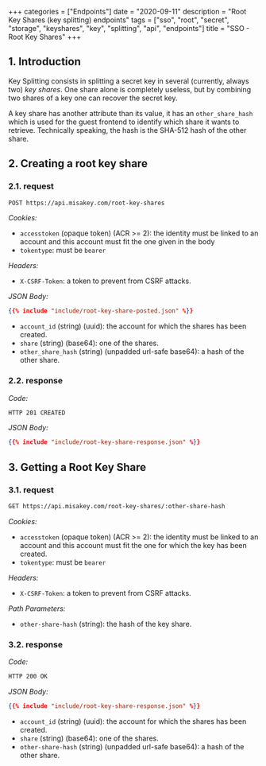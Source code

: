 +++
categories = ["Endpoints"]
date = "2020-09-11"
description = "Root Key Shares (key splitting) endpoints"
tags = ["sso", "root", "secret", "storage", "keyshares", "key", "splitting", "api", "endpoints"]
title = "SSO - Root Key Shares"
+++

## 1. Introduction

Key Splitting consists in splitting a secret key in several (currently, always two) *key shares*.
One share alone is completely useless, but by combining two shares of a key one can recover the secret key.

A key share has another attribute than its value,
it has an `other_share_hash` which is used for the guest frontend to identify which share it wants to retrieve.
Technically speaking, the hash is the SHA-512 hash of the other share.

## 2. Creating a root key share

### 2.1. request

```bash
POST https://api.misakey.com/root-key-shares
```

_Cookies:_
- `accesstoken` (opaque token) (ACR >= 2): the identity must be linked to an account and this account must fit the one given in the body
- `tokentype`: must be `bearer`

_Headers:_
- `X-CSRF-Token`: a token to prevent from CSRF attacks.

_JSON Body:_
```json
{{% include "include/root-key-share-posted.json" %}}
```

- `account_id` (string) (uuid): the account for which the shares has been created.
- `share` (string) (base64): one of the shares.
- `other_share_hash` (string) (unpadded url-safe base64): a hash of the other share.

### 2.2. response

_Code:_
```bash
HTTP 201 CREATED
```

_JSON Body:_
```json
{{% include "include/root-key-share-response.json" %}}
```

## 3. Getting a Root Key Share

### 3.1. request

```bash
GET https://api.misakey.com/root-key-shares/:other-share-hash
```

_Cookies:_
- `accesstoken` (opaque token) (ACR >= 2): the identity must be linked to an account and this account must fit the one for which the key has been created.
- `tokentype`: must be `bearer`

_Headers:_
- `X-CSRF-Token`: a token to prevent from CSRF attacks.

_Path Parameters:_
- `other-share-hash` (string): the hash of the key share.


### 3.2. response

_Code:_
```bash
HTTP 200 OK
```

_JSON Body:_
```json
{{% include "include/root-key-share-response.json" %}}
```

- `account_id` (string) (uuid): the account for which the shares has been created.
- `share` (string) (base64): one of the shares.
- `other-share-hash` (string) (unpadded url-safe base64): a hash of the other share.
